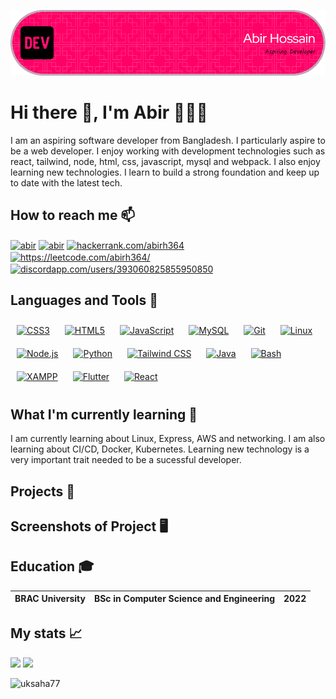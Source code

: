 ![Header](./abir-header-image.png)

# Hi there 👋, I'm Abir 🧑🏾‍💻

I am an aspiring software developer from Bangladesh. I particularly aspire to be a web developer. I enjoy working with development technologies such as react, tailwind, node, html, css, javascript, mysql and webpack. I also enjoy learning new technologies. I learn to build a strong foundation and keep up to date with the latest tech.

## How to reach me 📫
<p align="left">
<a href="https://www.linkedin.com/in/abir-hossain-8b57b9174/" target="blank"><img align="center" src="https://raw.githubusercontent.com/rahuldkjain/github-profile-readme-generator/master/src/images/icons/Social/linked-in-alt.svg" alt="abir" height="30" width="40" /></a>
<a href="https://www.facebook.com/abir.hossain.364/" target="blank"><img align="center" src="https://raw.githubusercontent.com/rahuldkjain/github-profile-readme-generator/master/src/images/icons/Social/facebook.svg" alt="abir" height="30" width="40" /></a>
<a href="https://www.hackerrank.com/hackerrank.com/abirh364" target="blank"><img align="center" src="https://raw.githubusercontent.com/rahuldkjain/github-profile-readme-generator/master/src/images/icons/Social/hackerrank.svg" alt="hackerrank.com/abirh364" height="30" width="40" /></a>
<a href="https://www.leetcode.com/https://leetcode.com/abirh364/" target="blank"><img align="center" src="https://raw.githubusercontent.com/rahuldkjain/github-profile-readme-generator/master/src/images/icons/Social/leet-code.svg" alt="https://leetcode.com/abirh364/" height="30" width="40" /></a>
<a href="https://discord.gg/discordapp.com/users/393060825855950850" target="blank"><img align="center" src="https://raw.githubusercontent.com/rahuldkjain/github-profile-readme-generator/master/src/images/icons/Social/discord.svg" alt="discordapp.com/users/393060825855950850" height="30" width="40" /></a>
</p>

## Languages and Tools 🚀
<div>  
  <a href="https://www.w3schools.com/css/" target="_blank"><img style="margin: 10px" src="https://profilinator.rishav.dev/skills-assets/css3-original-wordmark.svg" alt="CSS3" height="40" /></a>  
  <a href="https://en.wikipedia.org/wiki/HTML5" target="_blank"><img style="margin: 10px" src="https://profilinator.rishav.dev/skills-assets/html5-original-wordmark.svg" alt="HTML5" height="40" /></a>  
  <a href="https://www.javascript.com/" target="_blank"><img style="margin: 10px" src="https://profilinator.rishav.dev/skills-assets/javascript-original.svg" alt="JavaScript" height="40" /></a> 
  <a href="https://www.mysql.com/" target="_blank"><img style="margin: 10px" src="https://profilinator.rishav.dev/skills-assets/mysql-original-wordmark.svg" alt="MySQL" height="40" /></a>  
  <a href="https://github.com/" target="_blank"><img style="margin: 10px" src="https://profilinator.rishav.dev/skills-assets/git-scm-icon.svg" alt="Git" height="40" /></a>  
  <a href="https://www.linux.org/" target="_blank"><img style="margin: 10px" src="https://profilinator.rishav.dev/skills-assets/linux-original.svg" alt="Linux" height="40" /></a>  
  <a href="https://nodejs.org/" target="_blank"><img style="margin: 10px" src="https://profilinator.rishav.dev/skills-assets/nodejs-original-wordmark.svg" alt="Node.js" height="40" /></a>  
  <a href="https://www.python.org/" target="_blank"><img style="margin: 10px" src="https://profilinator.rishav.dev/skills-assets/python-original.svg" alt="Python" height="40" /></a>  
  <a href="https://www.tailwindcss.com/" target="_blank"><img style="margin: 10px" src="https://profilinator.rishav.dev/skills-assets/tailwindcss.svg" alt="Tailwind CSS" height="40" /></a>  
  <a href="https://www.java.com/" target="_blank"><img style="margin: 10px" src="https://profilinator.rishav.dev/skills-assets/java-original-wordmark.svg" alt="Java" height="40" /></a>  
  <a href="https://www.gnu.org/software/bash/" target="_blank"><img style="margin: 10px" src="https://profilinator.rishav.dev/skills-assets/gnu_bash-icon.svg" alt="Bash" height="40" /></a>  
  <a href="https://www.apachefriends.org/" target="_blank"><img style="margin: 10px" src="https://profilinator.rishav.dev/skills-assets/xampp.png" alt="XAMPP" height="40" /></a>  
  <a href="https://flutter.dev/" target="_blank"><img style="margin: 10px" src="https://profilinator.rishav.dev/skills-assets/flutterio-icon.svg" alt="Flutter" height="40" /></a>  
  <a href="https://reactjs.org/" target="_blank"><img style="margin: 10px" src="https://profilinator.rishav.dev/skills-assets/react-original-wordmark.svg" alt="React" height="40" /></a>  
</div>  

## What I'm currently learning 🧠
I am currently learning about Linux, Express, AWS and networking. I am also learning about CI/CD, Docker, Kubernetes. Learning new technology is a very important trait needed to be a sucessful developer.

## Projects 🌟

## Screenshots of Project 🖥️

## Education 🎓
| BRAC University | BSc in Computer Science and Engineering | 2022 | 
|-----------------|-----------------------------------------|----- |

## My stats 📈

<img height="137px" src="https://github-readme-stats.vercel.app/api/top-langs/?username=abir364&hide_title=true&layout=compact&langs_count=6&theme=tokyonight" /><!-- wi*quL3fcV -->
<img height="137px" src="https://github-readme-stats.vercel.app/api?username=abir364&hide_title=true&show_icons=true&include_all_commits=true&count_private=true&line_height=21&theme=tokyonight" />

<p align="left"> <img height="30px" src="https://komarev.com/ghpvc/?username=abir364&label=Profile%20views&color=0e75b6&style=flat" alt="uksaha77" /> </p>

